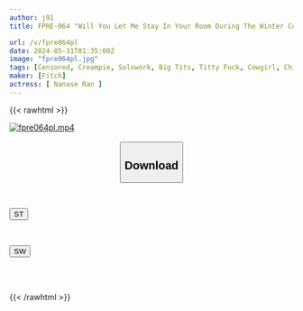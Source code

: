 ```yaml
---
author: j91
title: FPRE-064 "Will You Let Me Stay In Your Room During The Winter Course?" I Met My Childhood Friend For The First Time In A While And Found That She Had Grown Into A Busty Girl... I Couldn't Resist The Temptation Of Her No-bra, No-guardian Loungewear And Creampied Her Over And Over Again For 10 Days Ran Nanase

url: /v/fpre064pl
date: 2024-05-31T01:35:00Z
image: "fpre064pl.jpg"
tags: [Censored, Creampie, Solowork, Big Tits, Titty Fuck, Cowgirl, Childhood Friend	]
maker: [Fitch]
actress: [ Nanase Ran ]
---
```



{{< rawhtml >}}

<div class="video" data-videoid="86PKd4X1r8hGoG">
    <a href="javascript:;">
        <img src="/v/fpre064pl/fpre064pl.jpg" width="WIDTH" height="HEIGHT" alt="fpre064pl.mp4" loading="lazy">
    </a>
</div>

<script type="text/javascript" src="https://j91.asia/asset/on-demand-st.js"></script>

<br>
  <link rel="stylesheet" href="https://j91.asia/asset/bs5.css">
  
  <center>
  <button class="btn btn-primary" type="button" data-bs-toggle="collapse" data-bs-target=".multi-collapse" aria-expanded="false" aria-controls="multiCollapseExample1 multiCollapseExample2"><h2>Download</h2></button></center>
</p>
<div class="row">
  <div class="col">
    <div class="collapse multi-collapse" id="multiCollapseExample1">
      <div class="card card-body">
	      	      <br>
<div class="buttons">  
<p><a href="/v/fpre064pl/st.html" target="_blank"><button class="btn-hover color-3"><i class="fa fa-download"></i> ST</button></a></p></div>
    </div>
  </div>
</div>
  <div class="col">
    <div class="collapse multi-collapse" id="multiCollapseExample2">
      <div class="card card-body">
	      <br>
<div class="buttons">
<p><a href="/v/fpre064pl/sw.html" target="_blank"><button class="btn-hover color-2"><i class="fa fa-download"></i> SW</button></a></p></div>
<br><br>
      </div>
    </div>
  </div>
</div>

{{< /rawhtml >}}